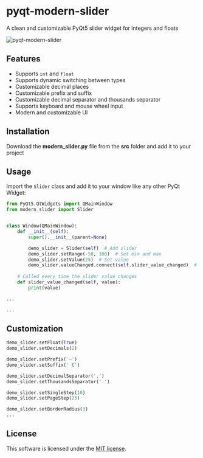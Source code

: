 # pyqt-modern-slider
A clean and customizable PyQt5 slider widget for integers and floats

![pyqt-modern-slider](https://github.com/niklashenning/pyqt-modern-slider/assets/58544929/b741e06c-1efa-44c8-8c7e-e35ca1c0f348)

## Features
* Supports `int` and `float`
* Supports dynamic switching between types
* Customizable decimal places
* Customizable prefix and suffix
* Customizable decimal separator and thousands separator
* Supports keyboard and mouse wheel input
* Modern and customizable UI

## Installation
Download the **modern_slider.py** file from the **src** folder and add it to your project

## Usage
Import the `Slider` class and add it to your window like any other PyQt Widget:
```python
from PyQt5.QtWidgets import QMainWindow
from modern_slider import Slider


class Window(QMainWindow):
    def __init__(self):
        super().__init__(parent=None)

        demo_slider = Slider(self)  # Add slider
        demo_slider.setRange(-50, 100)  # Set min and max
        demo_slider.setValue(25)  # Set value
        demo_slider.valueChanged.connect(self.slider_value_changed)  # Connect change event
    
    # Called every time the slider value changes
    def slider_value_changed(self, value):
        print(value)
```

```python
...
```

```python
...
```

## Customization
```python
demo_slider.setFloat(True)
demo_slider.setDecimals(2)
```

```python
demo_slider.setPrefix('~')
demo_slider.setSuffix(' €')
```

```python
demo_slider.setDecimalSeparator(',')
demo_slider.setThousandsSeparator('.')
```

```python
demo_slider.setSingleStep(10)
demo_slider.setPageStep(25)
```

```python
demo_slider.setBorderRadius(3)
...
```

## License
This software is licensed under the [MIT license](LICENSE).
